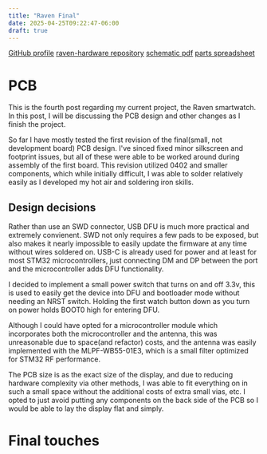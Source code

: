 ```yaml
---
title: "Raven Final"
date: 2025-04-25T09:22:47-06:00
draft: true
---
```


[GitHub profile](https://github.com/merrittlj)
[raven-hardware repository](https://github.com/merrittlj/raven-hardware)
[schematic pdf](https://github.com/merrittlj/raven-hardware/releases/download/v1.0.0/kicad_v100.pdf)
[parts spreadsheet](https://docs.google.com/spreadsheets/d/1oSL-olhkF5xc7F7o5_qvC-SHkViK23rOYAubs1avKWQ/edit?usp=sharing)

# PCB
This is the fourth post regarding my current project, the Raven smartwatch. In this post, I will be discussing the PCB design and other changes as I finish the project.

So far I have mostly tested the first revision of the final(small, not development board) PCB design. I've sinced fixed minor silkscreen and footprint issues, but all of these were able to be worked around during assembly of the first board. This revision utilized 0402 and smaller components, which while initially difficult, I was able to solder relatively easily as I developed my hot air and soldering iron skills.

## Design decisions
Rather than use an SWD connector, USB DFU is much more practical and extremely convienent. SWD not only requires a few pads to be exposed, but also makes it nearly impossible to easily update the firmware at any time without wires soldered on. USB-C is already used for power and at least for most STM32 microcontrollers, just connecting DM and DP between the port and the microcontroller adds DFU functionality.

I decided to implement a small power switch that turns on and off 3.3v, this is used to easily get the device into DFU and bootloader mode without needing an NRST switch. Holding the first watch button down as you turn on power holds BOOT0 high for entering DFU.

Although I could have opted for a microcontroller module which incorporates both the microcontroller and the antenna, this was unreasonable due to space(and refactor) costs, and the antenna was easily implemented with the MLPF-WB55-01E3, which is a small filter optimized for STM32 RF performance.

The PCB size is as the exact size of the display, and due to reducing hardware complexity via other methods, I was able to fit everything on in such a small space without the additional costs of extra small vias, etc. I opted to just avoid putting any components on the back side of the PCB so I would be able to lay the display flat and simply.

# Final touches
